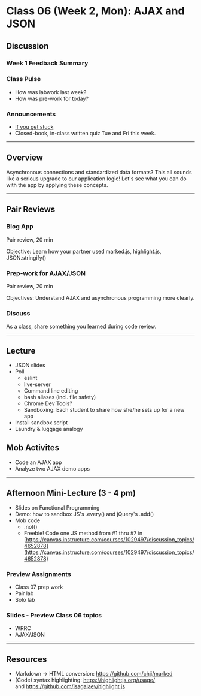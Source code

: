 # Class 06 (Week 2, Mon): AJAX and JSON

## Discussion

### Week 1 Feedback Summary

### Class Pulse
- How was labwork last week?
- How was pre-work for today?

### Announcements
- [If you get stuck](../IfYouGetStuck.md)
- Closed-book, in-class written quiz Tue and Fri this week.

---
## Overview
Asynchronous connections and standardized data formats? This all sounds like a serious upgrade to our application logic! Let's see what you can do with the app by applying these concepts.

---
## Pair Reviews

### Blog App
Pair review, 20 min

Objective: Learn how your partner used marked.js, highlight.js, JSON.stringify()

### Prep-work for AJAX/JSON
Pair review, 20 min

Objectives: Understand AJAX and asynchronous programming more clearly.

### Discuss
As a class, share something you learned during code review.

---
## Lecture
- JSON slides
- Poll
  - eslint
  - live-server
  - Command line editing
  - bash aliases (incl. file safety)
  - Chrome Dev Tools?
  - Sandboxing: Each student to share how she/he sets up for a new app
- Install sandbox script
- Laundry & luggage analogy

## Mob Activites
- Code an AJAX app
- Analyze two AJAX demo apps

---
## Afternoon Mini-Lecture (3 - 4 pm)
- Slides on Functional Programming
- Demo: how to sandbox JS's .every() and jQuery's .add()
- Mob code
  - .not()
  - Freebie! Code one JS method from #1 thru #7 in [https://canvas.instructure.com/courses/1029497/discussion_topics/4652878](https://canvas.instructure.com/courses/1029497/discussion_topics/4652878)

### Preview Assignments
- Class 07 prep work
- Pair lab
- Solo lab

### Slides - Preview Class 06 topics
- WRRC
- AJAX/JSON

---
## Resources
- Markdown -> HTML conversion: https://github.com/chjj/marked
- (Code) syntax highlighting: https://highlightjs.org/usage/<br>
  and https://github.com/isagalaev/highlight.js
